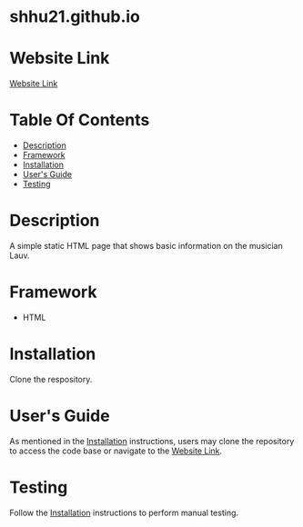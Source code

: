 # shhu21.github.io

# Website Link
[Website Link](https://shhu21.github.io/)

# Table Of Contents

* [Description](#description)
* [Framework](#framework)
* [Installation](#installation)
* [User's Guide](#users-guide)
* [Testing](#testing)

# Description
A simple static HTML page that shows basic information on the musician Lauv.

# Framework
- HTML

# Installation
Clone the respository.

# User's Guide
As mentioned in the [Installation](#installation) instructions, users may clone the repository to access the code base or navigate to the [Website Link](#website-link).

# Testing
Follow the [Installation](#installation) instructions to perform manual testing.
